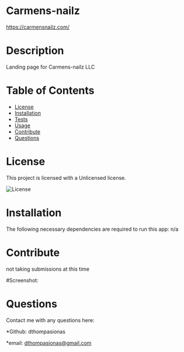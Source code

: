 # Carmens-nailz 

https://carmensnailz.com/

# Description
Landing page for Carmens-nailz LLC

# Table of Contents
* [License](#license) 
* [Installation](#installation)
* [Tests](#tests)
* [Usage](#usage)
* [Contribute](#contribute)
* [Questions](#questions)

# License 
This project is licensed with a Unlicensed license.

![License](https://img.shields.io/badge/License-Unlicensed-blue.svg)

# Installation
The following necessary dependencies are required to run this app: n/a 

# Contribute
not taking submissions at this time

#Screenshot:

# Questions
Contact me with any questions here:

*Github: dthompasionas

*email: dthompasionas@gmail.com 